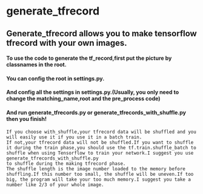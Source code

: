 generate_tfrecord
====
## Generate_tfrecord allows you to make tensorflow tfrecord with your own images.

#### To use the code to generate the tf_record,first put the picture by classnames in the root.
#### You can config the root in settings.py.
#### And config all the settings in settings.py.(Usually, you only need to change the matching_name,root and the pre_process code)
#### And run generate_tfrecords.py or generate_tfrecords_with_shuffle.py then you finish!
    If you choose with_shuffle,your tfrecord data will be shuffled and you will easily use it if you use it in a batch train.
    If not,your tfrecord data will not be shuffled.If you want to shuffle it during the train phase,you should use the tf.train.shuffle_batch to shuffle when using Tensorflow to train your network.I suggest you use generate_tfrecords_with_shuffle.py
    to shuffle during the making tfrecord phase.
    The shuffle length is the image number loaded to the memory before shuffling.If this number too small, the shuffle will be uneven.If too big, the program will take your too much memory.I suggest you take a number like 2/3 of your whole image.
